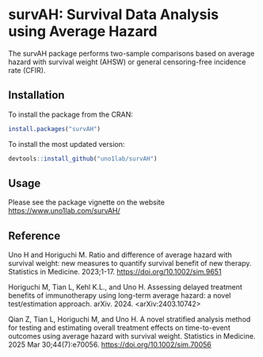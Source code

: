 
# survAH: Survival Data Analysis using Average Hazard

The survAH package performs two-sample comparisons based on average
hazard with survival weight (AHSW) or general censoring-free incidence
rate (CFIR).

## Installation

To install the package from the CRAN:

``` r
install.packages("survAH")
```

To install the most updated version:

``` r
devtools::install_github("uno1lab/survAH")
```

## Usage

Please see the package vignette on the website
<https://www.uno1lab.com/survAH/>

## Reference

Uno H and Horiguchi M. Ratio and difference of average hazard with
survival weight: new measures to quantify survival benefit of new
therapy. Statistics in Medicine. 2023;1-17.
<https://doi.org/10.1002/sim.9651>

Horiguchi M, Tian L, Kehl K.L., and Uno H. Assessing delayed treatment
benefits of immunotherapy using long-term average hazard: a novel
test/estimation approach. arXiv. 2024. \<arXiv:2403.10742\>

Qian Z, Tian L, Horiguchi M, and Uno H. A novel stratified analysis method for testing and estimating overall treatment effects on time-to-event outcomes using average hazard with survival weight. Statistics in Medicine. 2025 Mar 30;44(7):e70056. <https://doi.org/10.1002/sim.70056>
